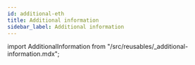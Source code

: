 ```yaml
---
id: additional-eth
title: Additional information
sidebar_label: Additional information
---
```


import AdditionalInformation from "/src/reusables/_additional-information.mdx";

<AdditionalInformation />